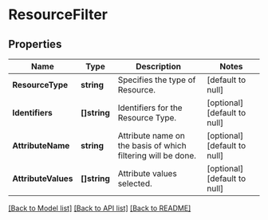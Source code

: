 # ResourceFilter

## Properties
Name | Type | Description | Notes
------------ | ------------- | ------------- | -------------
**ResourceType** | **string** | Specifies the type of Resource. | [default to null]
**Identifiers** | **[]string** | Identifiers for the Resource Type. | [optional] [default to null]
**AttributeName** | **string** | Attribute name on the basis of which filtering will be done. | [optional] [default to null]
**AttributeValues** | **[]string** | Attribute values selected. | [optional] [default to null]

[[Back to Model list]](../README.md#documentation-for-models) [[Back to API list]](../README.md#documentation-for-api-endpoints) [[Back to README]](../README.md)

